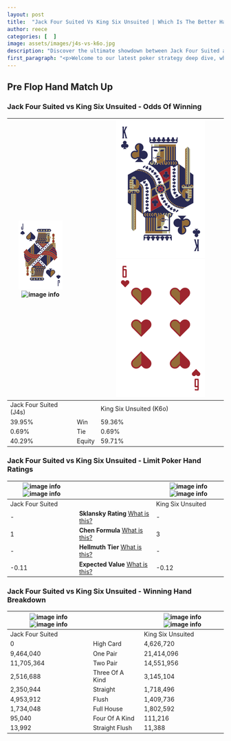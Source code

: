 ```yaml
---
layout: post
title:  "Jack Four Suited Vs King Six Unsuited | Which Is The Better Hand In Poker? A Complete Guide"
author: reece
categories: [  ]
image: assets/images/j4s-vs-k6o.jpg
description: "Discover the ultimate showdown between Jack Four Suited and King Six Unsuited in poker! Uncover the odds, strategies, and scenarios where one hand triumphs over the other. Get ready to up your poker game with this thrilling analysis."
first_paragraph: "<p>Welcome to our latest poker strategy deep dive, where we're pitting two distinct hands against each other in a high-stakes showdown: Jack Four Suited vs King Six Unsuited.</p><p>In the dynamic world of poker, every decision counts, and knowing which hand holds the upper hand is key to your success at the table.</p><p>In this article, we'll dissect these two hands, explore the scenarios where one dominates the other, and equip you with the knowledge to make strategic choices that can tip the odds in your favor.</p><p>Get ready to unravel the intriguing dynamics of these poker hands and elevate your game to new heights.</p>"
---
```




[comment]: # (sp0)

## Pre Flop Hand Match Up

<div class="table hand-ratings" markdown="1"> 



### Jack Four Suited vs King Six Unsuited - Odds Of Winning


    
| ![image info](assets/images/hand1/j.png) ![image info](assets/images/hand1/4s.png) |  | ![image info](assets/images/hand2/k.png) ![image info](assets/images/hand2/6o.png) |
| -------- | -------- | -------- |
| Jack Four Suited (J4s) |  | King Six Unsuited (K6o) |
| 39.95% | Win | 59.36% |
| 0.69% | Tie | 0.69% |
| 40.29% | Equity | 59.71% |




[comment]: # (sp1)



### Jack Four Suited vs King Six Unsuited - Limit Poker Hand Ratings


    
| ![image info](https://www.riverpairs.com/assets/images/hand1/j.png) ![image info](https://www.riverpairs.com/assets/images/hand1/4s.png) |  | ![image info](https://www.riverpairs.com/assets/images/hand2/k.png) ![image info](https://www.riverpairs.com/assets/images/hand2/6o.png) |
| -------- | -------- | -------- |
| Jack Four Suited |  | King Six Unsuited |
| - | **Sklansky Rating** [What is this?](/sklansky-rating-explained) | - |
| 1 | **Chen Formula** [What is this?](/chen-formula-explained) | 3 |
| - | **Hellmuth Tier** [What is this?](/Hellmuth-tier-explained) | - |
| -0.11 | **Expected Value** [What is this?](/expected-value-explained) | -0.12 |




[comment]: # (sp2)



### Jack Four Suited vs King Six Unsuited - Winning Hand Breakdown


    
| ![image info](https://www.riverpairs.com/assets/images/hand1/j.png) ![image info](https://www.riverpairs.com/assets/images/hand1/4s.png) |  | ![image info](https://www.riverpairs.com/assets/images/hand2/k.png) ![image info](https://www.riverpairs.com/assets/images/hand2/6o.png) |
| -------- | -------- | -------- |
| Jack Four Suited |  | King Six Unsuited |
| 0 | High Card | 4,626,720 |
| 9,464,040 | One Pair | 21,414,096 |
| 11,705,364 | Two Pair | 14,551,956 |
| 2,516,688 | Three Of A Kind | 3,145,104 |
| 2,350,944 | Straight | 1,718,496 |
| 4,953,912 | Flush | 1,409,736 |
| 1,734,048 | Full House | 1,802,592 |
| 95,040 | Four Of A Kind | 111,216 |
| 13,992 | Straight Flush | 11,388 |




[comment]: # (sp3)



</div>

[comment]: # (sp4)



[comment]: # (sp5)

